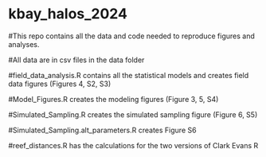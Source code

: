 # kbay_halos_2024

#This repo contains all the data and code needed to reproduce figures and analyses.

#All data are in csv files in the data folder

#field_data_analysis.R contains all the statistical models and creates field data figures (Figures 4, S2, S3)

#Model_Figures.R creates the modeling figures (Figure 3, 5, S4)

#Simulated_Sampling.R creates the simulated sampling figure (Figure 6, S5)

#Simulated_Sampling.alt_parameters.R creates Figure S6

#reef_distances.R has the calculations for the two versions of Clark Evans R
